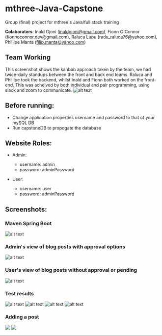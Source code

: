 # mthree-Java-Capstone
Group (final) project for mthree's Java/full stack training

**Colaborators**: Inald Gjoni (inaldgjoni@gmail.com), Fionn O'Connor (fionnoconnor.dev@gmail.com), Raluca Lupu (radu_raluca76@yahoo.com), Phillipe Manta (filip.manta@yahoo.com)


## Team Working
This screenshot shows the kanbab approach taken by the team, we had twice-daily standups between the front and back end teams.
Raluca and Phillipe took the backend, whilst Inald and Fionn both worked on the front-end. This was acheived by both individual and pair programming, using slack and zoom to communicate.
![alt text](/Screenshots/kanbanBoard.png)

## Before running:

- Change application.properties username and password to that of your mySQL DB
- Run capstoneDB to propogate the database

## Website Roles:

- Admin:
	- username: admin
	- password: adminPassword

- User:
	- username: user
	- password: adminPassword

## Screenshots:

### Maven Spring Boot
![alt text](/Screenshots/springoutput.png)

### Admin's view of blog posts with approval options
![alt text](/Screenshots/adminView.png "Admin's view of blog posts with approval options")

### User's view of blog posts without approval or pending
![alt text](/Screenshots/userView.png "User's view of blog posts without approval or pending")

### Test results
![alt text](/Screenshots/PostsServiceTest.PNG)
![alt text](/Screenshots/PostsServiceTest2.PNG)
![alt text](/Screenshots/StaticPageServiceTests.PNG)
![alt text](/Screenshots/UsersSeriviceTests.PNG)

### Adding a post
![](/Screenshots/formAdd.png)
![](/Screenshots/result.png)

